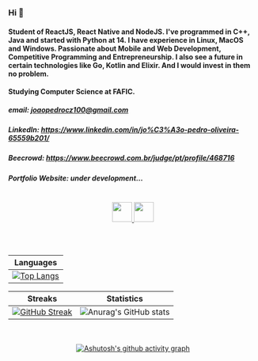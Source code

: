 ### Hi 👋
#### Student of ReactJS, React Native and NodeJS. I've programmed in C++, Java and started with Python at 14. I have experience in Linux, MacOS and Windows. Passionate about Mobile and Web Development, Competitive Programming and Entrepreneurship. I also see a future in certain technologies like Go, Kotlin and Elixir. And I would invest in them no problem.
#### Studying Computer Science at FAFIC.

##### email: **joaopedrocz100@gmail.com**
##### LinkedIn: **https://www.linkedin.com/in/jo%C3%A3o-pedro-oliveira-65559b201/**
##### Beecrowd: **https://www.beecrowd.com.br/judge/pt/profile/468716**
##### Portfolio Website: *under development...*

<br/>

<div align="center">
  <div>
    <a href = "mailto:joaopedrocz100@gmail.com">
      <img height="40" src="https://img.shields.io/badge/-Gmail-%23333?style=for-the-badge&logo=gmail&logoColor=red" target="_blank">
    </a>
    <a href="https://www.linkedin.com/in/jo%C3%A3o-pedro-oliveira-65559b201/" target="_blank">
      <img height="40" src="https://img.shields.io/badge/-LinkedIn-%230077B5?style=for-the-badge&logo=linkedin&logoColor=white" target="_blank">
    </a>
  </div>

  <br/><br/>

  |Languages|
  |--|
  |[![Top Langs](https://github-readme-stats.vercel.app/api/top-langs/?username=Joao010&layout=compact&theme=radical)](https://github.com/Joao010/github-readme-stats)|

  | Streaks|Statistics |
  |--|--|
  |[![GitHub Streak](https://github-readme-streak-stats.herokuapp.com/?user=Joao010&theme=radical)](https://github.com/Joao010/github-readme-streak-stats)|![Anurag's GitHub stats](https://github-readme-stats.vercel.app/api?username=Joao010&show_icons=true&theme=radical)|

  <br/><br/>
  [![Ashutosh's github activity graph](https://activity-graph.herokuapp.com/graph?username=Joao010&theme=redical)](https://github.com/Joao010/github-readme-activity-graph)
  <br/><br/>
</div>
